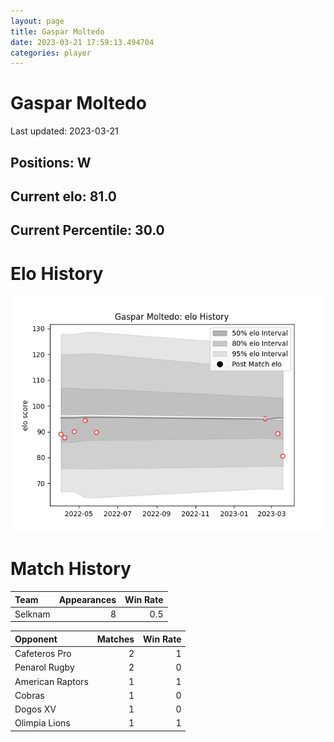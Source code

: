 ```yaml
---  
layout: page  
title: Gaspar Moltedo  
date: 2023-03-21 17:59:13.494704  
categories: player  
---
```

# Gaspar Moltedo


Last updated: 2023-03-21
## Positions: W

## Current elo: 81.0

## Current Percentile: 30.0

# Elo History


![elo history](history_GasparMoltedo.png)
# Match History


| Team    |   Appearances |   Win Rate |
|:--------|--------------:|-----------:|
| Selknam |             8 |        0.5 |

| Opponent         |   Matches |   Win Rate |
|:-----------------|----------:|-----------:|
| Cafeteros Pro    |         2 |          1 |
| Penarol Rugby    |         2 |          0 |
| American Raptors |         1 |          1 |
| Cobras           |         1 |          0 |
| Dogos XV         |         1 |          0 |
| Olimpia Lions    |         1 |          1 |
